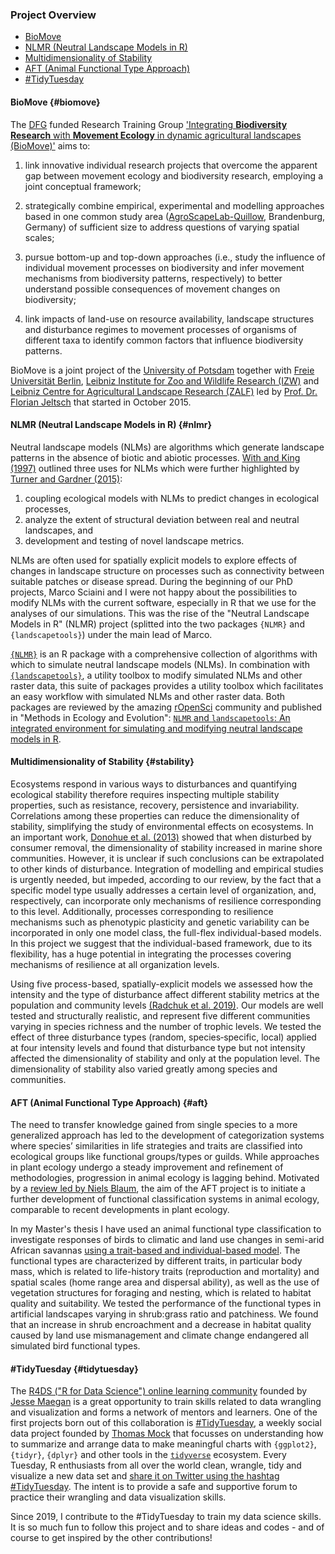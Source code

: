 ### Project Overview

* [BioMove](#biomove)
* [NLMR (Neutral Landscape Models in R)](#nlmr)
* [Multidimensionality of Stability](#stability)
* [AFT (Animal Functional Type Approach)](#aft)
* [#TidyTuesday](#tidytuesday)


#### BioMove {#biomove}

The [DFG](https://www.dfg.de/en/funded_projects/current_projects_programmes/list/index.jsp?id=GRK) funded Research Training Group ['Integrating **Biodiversity Research** with **Movement Ecology** in dynamic agricultural landscapes (BioMove)'](https://www.biomove.org/) aims to:

1. link innovative individual research projects that overcome the apparent gap between movement ecology and biodiversity research, employing a joint conceptual framework;

2. strategically combine empirical, experimental and modelling approaches based in one common study area ([AgroScapeLab-Quillow](https://deims.org/270a41c4-33a8-4da6-9258-2ab10916f262), Brandenburg, Germany) of sufficient size to address questions of varying spatial scales;

3. pursue bottom-up and top-down approaches (i.e., study the influence of individual movement processes on biodiversity and infer movement mechanisms from biodiversity patterns, respectively) to better understand possible consequences of movement changes on biodiversity;

4. link impacts of land-use on resource availability, landscape structures and disturbance regimes to movement processes of organisms of different taxa to identify common factors that influence biodiversity patterns.

BioMove is a joint project of the [University of Potsdam](https://www.uni-potsdam.de/) together with [Freie Universität Berlin](https://www.fu-berlin.de/), [Leibniz Institute for Zoo and Wildlife Research (IZW)](http://www.izw-berlin.de/welcome.html) and [Leibniz Centre for Agricultural Landscape Research (ZALF)](http://www.zalf.de/en/Pages/ZALF.aspx) led by [Prof. Dr. Florian Jeltsch](https://www.uni-potsdam.de/ibb-vegnat/members/prof-dr-florian-jeltsch.html) that started in October 2015.


#### NLMR (Neutral Landscape Models in R) {#nlmr}

Neutral landscape models (NLMs) are algorithms which generate landscape patterns in the absence of biotic and abiotic processes. [With and King (1997)](https://doi.org/10.2307/3546007) outlined three uses for NLMs which were further highlighted by [Turner and Gardner (2015)](https://link.springer.com/book/10.1007%2F978-1-4939-2794-4):

1. coupling ecological models with NLMs to predict changes in ecological processes,
2. analyze the extent of structural deviation between real and neutral landscapes, and
3. development and testing of novel landscape metrics.

NLMs are often used for spatially explicit models to explore effects of changes in landscape structure on processes such as connectivity between suitable patches or disease spread. During the beginning of our PhD projects, Marco Sciaini and I were not happy about the possibilities to modify NLMs with the current software, especially in R that we use for the analyses of our simulations. This was the rise of the "Neutral Landscape Models in R" (NLMR) project (splitted into the two packages `{NLMR}` and `{landscapetools}`) under the main lead of Marco.

[`{NLMR}`](https://ropensci.github.io/NLMR/index.html) is an R package with a comprehensive collection of algorithms with which to simulate neutral landscape models (NLMs). In combination with [`{landscapetools}`](https://github.com/ropensci/landscapetools), a utility toolbox to modify simulated NLMs and other raster data, this suite of packages provides a utility toolbox which facilitates an easy workflow with simulated NLMs and other raster data. Both packages are reviewed by the amazing [rOpenSci](https://ropensci.org/) community and published in "Methods in Ecology and Evolution": [`NLMR` and `landscapetools`: An integrated environment for simulating and modifying neutral landscape models in R](https://doi.org/10.1111/2041-210X.13076).


#### Multidimensionality of Stability {#stability}

Ecosystems respond in various ways to disturbances and quantifying ecological stability therefore requires inspecting multiple stability properties, such as resistance, recovery, persistence and invariability. Correlations among these properties can reduce the dimensionality of stability, simplifying the study of environmental effects on ecosystems. In an important work, [Donohue et al. (2013)](https://doi.org/10.1111/ele.12086) showed that when disturbed by consumer removal, the dimensionality of stability increased in marine shore communities. However, it is unclear if such conclusions can be extrapolated to other kinds of disturbance. Integration of modelling and empirical studies is urgently needed, but impeded, according to our review, by the fact that a specific model type usually addresses a certain level of organization, and, respectively, can incorporate only mechanisms of resilience corresponding to this level. Additionally, processes corresponding to resilience mechanisms such as phenotypic plasticity and genetic variability can be incorporated in only one model class, the full-flex individual-based models. In this project we suggest that the individual-based framework, due to its flexibility, has a huge potential in integrating the processes covering mechanisms of resilience at all organization levels.

Using five process-based, spatially-explicit models we assessed how the intensity and the type of disturbance affect different stability metrics at the population and community levels [(Radchuk et al. 2019)](https://doi.org/10.1111/ele.13226). Our models are well tested and structurally realistic, and represent five different communities varying in species richness and the number of trophic levels. We tested the effect of three disturbance types (random, species‐specific, local) applied at four intensity levels and found that disturbance type but not intensity affected the dimensionality of stability and only at the population level. The dimensionality of stability also varied greatly among species and communities.


#### AFT (Animal Functional Type Approach) {#aft}

The need to transfer knowledge gained from single species to a more generalized approach has led to the development of categorization systems where species’ similarities in life strategies and traits are classified into ecological
groups like functional groups/types or guilds. While approaches in plant ecology undergo a steady improvement and refinement of methodologies, progression in animal ecology is lagging behind. Motivated by a [review led by Niels Blaum](https://link.springer.com/article/10.1007/s10531-011-9995-1), the aim of the AFT project is to initiate a further development of functional classification systems in animal ecology, comparable to recent developments in plant ecology.

In my Master's thesis I have used an animal functional type classification to investigate responses of birds to climatic and land use changes in semi-arid African savannas [using a trait-based and individual-based model](https://doi.org/10.1016/j.ecolmodel.2015.07.005). The functional types are characterized by different traits, in particular body mass, which is related to life-history traits (reproduction and mortality) and spatial scales (home range area and dispersal ability), as well as the use of vegetation structures for foraging and nesting, which is related to habitat quality and suitability. We tested the performance of the functional types in artificial landscapes varying in shrub:grass ratio and patchiness. We found that an increase in shrub encroachment and a decrease in habitat quality caused by land use mismanagement and climate change endangered all simulated bird functional types.

#### #TidyTuesday {#tidytuesday}

The [R4DS ("R for Data Science") online learning community](https://twitter.com/r4dscommunity) founded by [Jesse Maegan](https://www.jessemaegan.com/) is a great opportunity to train skills related to data wrangling and visualization and forms a network of mentors and learners. One of the first projects born out of this collaboration is [#TidyTuesday](https://github.com/rfordatascience/tidytuesday/blob/master/README.md), a weekly social data project founded by [Thomas Mock](https://thomasmock.netlify.com/) that focusses on understanding how to summarize and arrange data to make meaningful charts with `{ggplot2}`, `{tidyr}`, `{dplyr}` and other tools in the [`tidyverse`](https://www.tidyverse.org/) ecosystem.
Every Tuesday, R enthusiasts from all over the world clean, wrangle, tidy and visualize a new data set and [share it on Twitter using the hashtag #TidyTuesday](https://twitter.com/search?q=%23tidytuesday&src=typd). The intent is to provide a safe and supportive forum to practice their wrangling and data visualization skills.

Since 2019, I contribute to the #TidyTuesday to train my data science skills. It is so much fun to follow this project and to share ideas and codes - and of course to get inspired by the other contributions!
